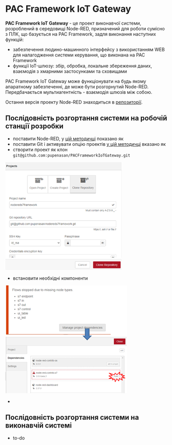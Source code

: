 # PAC Framework IoT Gateway 

**PAC Framework IoT Gateway** - це проект виконавчої системи, розроблений в середовищі Node-RED, призначений для роботи сумісно з ПЛК, що базується на PAC Framework, задля виконання наступних функцій:

- забезпечення людино-машинного інтерфейсу з використанням WEB для налагодження системи керування, що виконана на PAC Framework
- функції IoT-шлюзу: збір, обробка, локальне збереження даних, взаємодія з хмарними застосунками та сховищами    

PAC Framework IoT Gateway може функціонувати на будь якому апаратному забезпеченні, де може бути розгорнутий Node-RED. Передбачається мультиагентність - взаємодія шлюзів між собою.   

Остання версія проекту Node-RED знаходиться в [репозиторії](https://github.com/pupenasan/PACFrameworkIoTGateway). 

## Послідовність розгортання системи на робочій станції розробки

- поставити Node-RED, у [цій методичці](https://github.com/pupenasan/ProgIngContrSystems/blob/master/%D0%9B%D0%B0%D0%B1%D0%BE%D1%80/lab1NodeRED.md) показано як
- поставити Git і активувати опцію проектів [у цій методичці](https://github.com/pupenasan/ProgIngContrSystems/blob/master/%D0%9B%D0%B0%D0%B1%D0%BE%D1%80/lab3Git.md) вказано як
- створити проект як клон `git@github.com:pupenasan/PACFrameworkIoTGateway.git`

![](media/1.png)

- встановити необхідні компоненти

![](media/2.png)

- 



## Послідовність розгортання системи на виконавчій системі

- to-do

